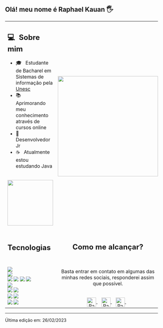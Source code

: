 ## Olá! meu nome é Raphael Kauan 🖐️

<!-- ![](https://komarev.com/ghpvc/?username=your-taabann&color=0069b4) -->

<table>
  <tr>
    <td>
      <h2> 💻 &nbsp;Sobre mim </h2>
       <ul>
        <li>🎓 &nbsp; Estudante de Bacharel em Sistemas de informação pela <a href="https://www.unescnet.br/">Unesc</a></li>
        <li>📚 &nbsp; Aprimorando meu conhecimento através de cursos online </li>
        <li>🎩 &nbsp; Desenvolvedor Jr </li>
        <li>☕ &nbsp; Atualmente estou estudando Java </li>
       </ul>
       <p align="center">
         <br>
        <img height="150em" src="https://github-readme-stats.vercel.app/api?username=raphaelkauan&theme=blue-green"/>
        </p>
    </td>
    <td>
     <p align="center">
        <img height="330em" src="https://user-images.githubusercontent.com/111379005/221479729-b6ccb0c7-867c-4147-9101-dc3ad15daf98.jpg"/>
     </p>
    </td>
  </tr>
  <tr>
   <td>
     <h2> Tecnologias &nbsp; </h2>
     <img src="https://img.shields.io/badge/Java-ED8B00?style=for-the-badge&logo=openjdk&logoColor=white"/>
     <br>
     <img src="https://img.shields.io/badge/Spring-6DB33F?style=for-the-badge&logo=spring&logoColor=white"/>
     <br>
     <img src="https://img.shields.io/badge/HTML5-E34F26?style=for-the-badge&logo=html5&logoColor=white"/>
     <img src="https://img.shields.io/badge/CSS3-1572B6?style=for-the-badge&logo=css3&logoColor=white"/>
     <img src="https://img.shields.io/badge/JavaScript-323330?style=for-the-badge&logo=javascript&logoColor=F7DF1E"/>
     <img src="https://img.shields.io/badge/Sass-CC6699?style=for-the-badge&logo=sass&logoColor=white"/>
     <br>
     <img src="https://img.shields.io/badge/Figma-F24E1E?style=for-the-badge&logo=figma&logoColor=white"/>
     <br>
     <img src="https://img.shields.io/badge/MySQL-005C84?style=for-the-badge&logo=mysql&logoColor=white"/>
     <img src="https://img.shields.io/badge/PostgreSQL-316192?style=for-the-badge&logo=postgresql&logoColor=white"/>
     <br>
     <img src="https://img.shields.io/badge/Eclipse-2C2255?style=for-the-badge&logo=eclipse&logoColor=white"/>
     <img src="https://img.shields.io/badge/Visual_Studio_Code-0078D4?style=for-the-badge&logo=visual%20studio%20code&logoColor=white"/>
     <br>
     <img src="https://img.shields.io/badge/Windows-0078D6?style=for-the-badge&logo=windows&logoColor=white"/>
     <img src="https://img.shields.io/badge/NVIDIA-GTX1650-76B900?style=for-the-badge&logo=nvidia&logoColor=white"/>
   </td>
   <td>
    <div align="center">
      <h2><b>Como me alcançar?</b></h2>
      <br>
      <p>Basta entrar em contato em algumas das minhas redes sociais, responderei assim que possível.</p>
      <br>
      <a href="https://www.instagram.com/fantecellerapha/" target="_blank">
      <img align="center" alt="Raphael Kauan | Instagram" width="30em" src="https://img.icons8.com/3d-fluency/256/instagram-new.png" />
      </a> &nbsp;&nbsp;
      <a href="mailto:raphaelkauanoficial@gmail.com" >
      <img align="center" alt="Raphael Kauan | Gmail" width="30em" src="https://img.icons8.com/3d-fluency/256/gmail.png" />
      </a> &nbsp;&nbsp;
      <a href="https://www.linkedin.com/in/raphael-kauan-%F0%9F%A7%91%F0%9F%8F%BD%E2%80%8D%F0%9F%92%BB-a62138251/" >
      <img align="center" alt="Raphael Kauan | LinkedIn" width="30em" src="https://img.icons8.com/3d-fluency/1x/linkedin.png" />
      </a> &nbsp;&nbsp;
      <br>
    </div>
   </td>
  </tr>
</table>

---

Última edição em: 26/02/2023
